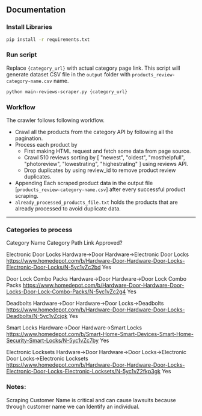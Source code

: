 ## Documentation

### Install Libraries
```bash
pip install -r requirements.txt
```

### Run script
Replace `{category_url}` with actual category page link. This script will generate dataset CSV file in the `output` folder with `products_review-category-name.csv` name.
```bash
python main-reviews-scraper.py {category_url}
```

### Workflow
The crawler follows following workflow.
- Crawl all the products from the category API by following all the pagination.
- Process each product by
    - First making HTML request and fetch some data from page source.
    - Crawl 510 reviews sorting by [ "newest", "oldest", "mosthelpfull", "photoreview", "lowestrating", "highestrating" ] using reviews API.
    - Drop duplicates by using review_id to remove product review duplicates.
- Appending Each scraped product data in the output file [`products_review-category-name.csv`] after every successful product scraping.
- `already_processed_products_file.txt` holds the products that are already processed to avoid duplicate data.

--- 


### Categories to process
Category Name	Category Path	Link	Approved?

Electronic Door Locks	Hardware->Door Hardware->Electronic Door Locks	https://www.homedepot.com/b/Hardware-Door-Hardware-Door-Locks-Electronic-Door-Locks/N-5yc1vZc2bd	Yes

Door Lock Combo Packs	Hardware->Door Hardware->Door Lock Combo Packs	https://www.homedepot.com/b/Hardware-Door-Hardware-Door-Locks-Door-Lock-Combo-Packs/N-5yc1vZc2g4	Yes

Deadbolts	Hardware->Door Hardware->Door Locks->Deadbolts	https://www.homedepot.com/b/Hardware-Door-Hardware-Door-Locks-Deadbolts/N-5yc1vZcjqk	Yes

Smart Locks	Hardware->Door Hardware->Smart Locks	https://www.homedepot.com/b/Smart-Home-Smart-Devices-Smart-Home-Security-Smart-Locks/N-5yc1vZc7by	Yes

Electronic Locksets	Hardware->Door Hardware->Door Locks->Electronic Door Locks->Electronic Locksets	https://www.homedepot.com/b/Hardware-Door-Hardware-Door-Locks-Electronic-Door-Locks-Electronic-Locksets/N-5yc1vZ2fkp3gk	Yes


### Notes:
Scraping Customer Name is critical and can cause lawsuits because through customer name we can Identify an individual.